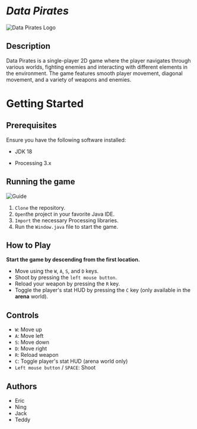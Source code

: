 # **_Data Pirates_**
![Data Pirates Logo](https://github.com/COMP2522/project-data-pirates/blob/TD_01_javs/datapirates/src/main/java/org/example/pictures/DP_Title.png?raw=true)

## Description
Data Pirates is a single-player 2D game where the player navigates through various worlds, fighting enemies and interacting with different elements in the environment. The game features smooth player movement, diagonal movement, and a variety of weapons and enemies.



# Getting Started

## Prerequisites
Ensure you have the following software installed:

- JDK 18

- Processing 3.x

## Running the game
![Guide](https://github.com/COMP2522/project-data-pirates/blob/TD_01_javs/datapirates/src/main/java/org/example/pictures/guide.png?raw=true)
1. `Clone` the repository.
2. `Open`the project in your favorite Java IDE.
3. `Import` the necessary Processing libraries.
4. Run the `Window.java` file to start the game.

## How to Play
**Start the game by descending from the first location.**
- Move using the `W`, `A`, `S`, and `D` keys.
- Shoot by pressing the `left mouse button`.
- Reload your weapon by pressing the `R` key.
- Toggle the player's stat HUD by pressing the `C` key (only available in the **arena** world).
## Controls
- `W`: Move up
- `A`: Move left
- `S`: Move down
- `D`: Move right
- `R`: Reload weapon
- `C`: Toggle player's stat HUD (arena world only)
- `Left mouse button` / `SPACE`: Shoot

## Authors
- Eric
- Ning
- Jack
- Teddy